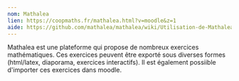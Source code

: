 ```yaml
---
nom: Mathalea
lien: https://coopmaths.fr/mathalea.html?v=moodle&z=1
aide: https://github.com/mathalea/mathalea/wiki/Utilisation-de-Mathalea-avec-Moodle
---
```


Mathalea est une plateforme qui propose de nombreux exercices mathématiques. Ces exercices peuvent être exporté sous diverses formes (html/latex, diaporama, exercices interactifs). Il est également possiible d'importer ces exercices dans moodle.